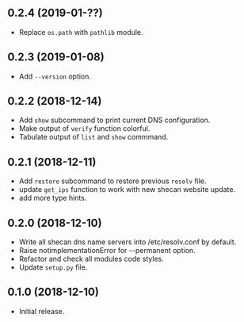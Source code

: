 ## 0.2.4 (2019-01-??)

- Replace `os.path` with `pathlib` module.

## 0.2.3 (2019-01-08)

- Add `--version` option.

## 0.2.2 (2018-12-14)

- Add `show` subcommand to print current DNS configuration.
- Make output of `verify` function colorful.
- Tabulate output of `list` and `show` commmand.

## 0.2.1 (2018-12-11)

- Add `restore` subcommand to restore previous `resolv` file.
- update `get_ips` function to work with new shecan website update.
- add more type hints.

## 0.2.0 (2018-12-10)

- Write all shecan dns name servers into /etc/resolv.conf by default.
- Raise notimplementationError for --permanent option.
- Refactor and check all modules code styles.
- Update `setup.py` file.

## 0.1.0 (2018-12-10)

- Initial release.
